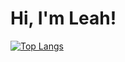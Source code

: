 # Hi, I'm Leah! 

[![Top Langs](https://github-readme-stats.vercel.app/api/top-langs/?username=LeahESc)](https://github.com/LeahESc/github-readme-stats)
